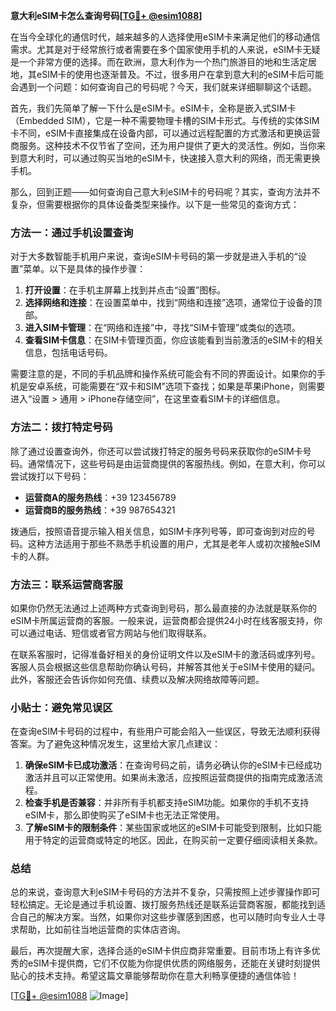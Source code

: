 **意大利eSIM卡怎么查询号码[[TG💪+ @esim1088](https://t.me/s/esim1088)]**

在当今全球化的通信时代，越来越多的人选择使用eSIM卡来满足他们的移动通信需求。尤其是对于经常旅行或者需要在多个国家使用手机的人来说，eSIM卡无疑是一个非常方便的选择。而在欧洲，意大利作为一个热门旅游目的地和生活定居地，其eSIM卡的使用也逐渐普及。不过，很多用户在拿到意大利的eSIM卡后可能会遇到一个问题：如何查询自己的号码呢？今天，我们就来详细聊聊这个话题。

首先，我们先简单了解一下什么是eSIM卡。eSIM卡，全称是嵌入式SIM卡（Embedded SIM），它是一种不需要物理卡槽的SIM卡形式。与传统的实体SIM卡不同，eSIM卡直接集成在设备内部，可以通过远程配置的方式激活和更换运营商服务。这种技术不仅节省了空间，还为用户提供了更大的灵活性。例如，当你来到意大利时，可以通过购买当地的eSIM卡，快速接入意大利的网络，而无需更换手机。

那么，回到正题——如何查询自己意大利eSIM卡的号码呢？其实，查询方法并不复杂，但需要根据你的具体设备类型来操作。以下是一些常见的查询方式：

### 方法一：通过手机设置查询

对于大多数智能手机用户来说，查询eSIM卡号码的第一步就是进入手机的“设置”菜单。以下是具体的操作步骤：

1. **打开设置**：在手机主屏幕上找到并点击“设置”图标。
2. **选择网络和连接**：在设置菜单中，找到“网络和连接”选项，通常位于设备的顶部。
3. **进入SIM卡管理**：在“网络和连接”中，寻找“SIM卡管理”或类似的选项。
4. **查看SIM卡信息**：在SIM卡管理页面，你应该能看到当前激活的eSIM卡的相关信息，包括电话号码。

需要注意的是，不同的手机品牌和操作系统可能会有不同的界面设计。如果你的手机是安卓系统，可能需要在“双卡和SIM”选项下查找；如果是苹果iPhone，则需要进入“设置 > 通用 > iPhone存储空间”，在这里查看SIM卡的详细信息。

### 方法二：拨打特定号码

除了通过设置查询外，你还可以尝试拨打特定的服务号码来获取你的eSIM卡号码。通常情况下，这些号码是由运营商提供的客服热线。例如，在意大利，你可以尝试拨打以下号码：

- **运营商A的服务热线**：+39 123456789
- **运营商B的服务热线**：+39 987654321

拨通后，按照语音提示输入相关信息，如SIM卡序列号等，即可查询到对应的号码。这种方法适用于那些不熟悉手机设置的用户，尤其是老年人或初次接触eSIM卡的人群。

### 方法三：联系运营商客服

如果你仍然无法通过上述两种方式查询到号码，那么最直接的办法就是联系你的eSIM卡所属运营商的客服。一般来说，运营商都会提供24小时在线客服支持，你可以通过电话、短信或者官方网站与他们取得联系。

在联系客服时，记得准备好相关的身份证明文件以及eSIM卡的激活码或序列号。客服人员会根据这些信息帮助你确认号码，并解答其他关于eSIM卡使用的疑问。此外，客服还会告诉你如何充值、续费以及解决网络故障等问题。

### 小贴士：避免常见误区

在查询eSIM卡号码的过程中，有些用户可能会陷入一些误区，导致无法顺利获得答案。为了避免这种情况发生，这里给大家几点建议：

1. **确保eSIM卡已成功激活**：在查询号码之前，请务必确认你的eSIM卡已经成功激活并且可以正常使用。如果尚未激活，应按照运营商提供的指南完成激活流程。
2. **检查手机是否兼容**：并非所有手机都支持eSIM功能。如果你的手机不支持eSIM卡，那么即使购买了eSIM卡也无法正常使用。
3. **了解eSIM卡的限制条件**：某些国家或地区的eSIM卡可能受到限制，比如只能用于特定的运营商或特定的地区。因此，在购买前一定要仔细阅读相关条款。

### 总结

总的来说，查询意大利eSIM卡号码的方法并不复杂，只需按照上述步骤操作即可轻松搞定。无论是通过手机设置、拨打服务热线还是联系运营商客服，都能找到适合自己的解决方案。当然，如果你对这些步骤感到困惑，也可以随时向专业人士寻求帮助，比如前往当地运营商的实体店咨询。

最后，再次提醒大家，选择合适的eSIM卡供应商非常重要。目前市场上有许多优秀的eSIM卡提供商，它们不仅能为你提供优质的网络服务，还能在关键时刻提供贴心的技术支持。希望这篇文章能够帮助你在意大利畅享便捷的通信体验！

[[TG💪+ @esim1088](https://t.me/s/esim1088) ![Image](https://i.postimg.cc/4NQfJmqS/Snipaste-2025-05-13-00-14-12.png)]